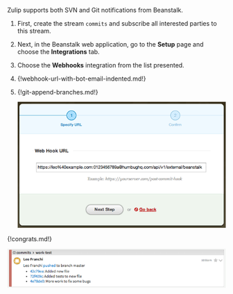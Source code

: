 Zulip supports both SVN and Git notifications from Beanstalk.

1. First, create the stream `commits` and subscribe all
   interested parties to this stream.

2. Next, in the Beanstalk web application, go to the **Setup** page
   and choose the **Integrations** tab.

3. Choose the **Webhooks** integration from the list presented.

4. {!webhook-url-with-bot-email-indented.md!}

5. {!git-append-branches.md!}

    ![](/static/images/integrations/beanstalk/001.png)

{!congrats.md!}

![](/static/images/integrations/beanstalk/002.png)
